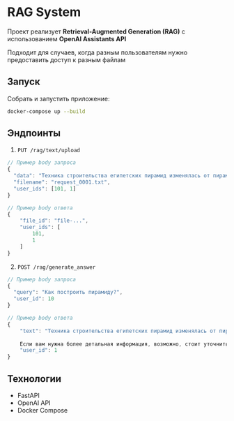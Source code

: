 # RAG System

Проект реализует **Retrieval-Augmented Generation (RAG)** с использованием **OpenAI Assistants API**

Подходит для случаев, когда разным пользователям нужно предоставить доступ к разным файлам

## Запуск

Собрать и запустить приложение:

```bash
docker-compose up --build
```
## Эндпоинты
1. `PUT /rag/text/upload`



```javascript
// Пример body запроса
{
  "data": "Техника строительства египетских пирамид изменялась от пирамиды к пирамиде. Существует множество гипотез относительно этого процесса, причем наука располагает определённой информацией о местоположении некоторых карьеров",
  "filename": "request_0001.txt",
  "user_ids": [101, 1]
}

// Пример body ответа
{
    "file_id": "file-...",
    "user_ids": [
        101,
        1
    ]
}
```

2. `POST /rag/generate_answer`

```javascript
// Пример body запроса
{
  "query": "Как построить пирамиду?",
  "user_id": 10
}

// Пример body ответа
{
    "text": "Техника строительства египетских пирамид изменялась от пирамиды к пирамиде. Существует множество гипотез относительно этого процесса, причем наука располагает определённой информацией о местоположении некоторых карьеров, откуда добывались материалы. Подробнее конкретной инструкции по построению пирамиды в доступных документах нет【4:0†request_0001.txt]
    
    Если вам нужна более детальная информация, возможно, стоит уточнить, о какой именно пирамиде или методе строительства идет речь.",
    "user_id": 1
}
```

## Технологии
- FastAPI
- OpenAI API
- Docker Compose

